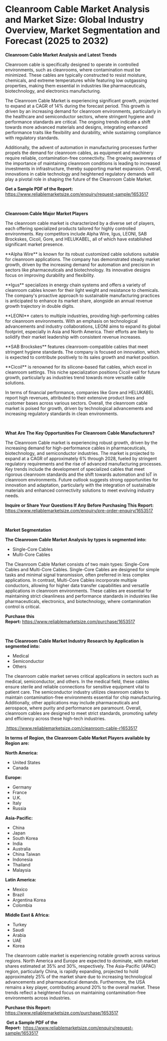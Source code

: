 <p><h1>Cleanroom Cable Market Analysis and Market Size: Global Industry Overview, Market Segmentation and Forecast (2025 to 2032)</h1></p><p><strong>Cleanroom Cable Market Analysis and Latest Trends</strong></p>
<p><p>Cleanroom cable is specifically designed to operate in controlled environments, such as cleanrooms, where contamination must be minimized. These cables are typically constructed to resist moisture, chemicals, and extreme temperatures while featuring low outgassing properties, making them essential in industries like pharmaceuticals, biotechnology, and electronics manufacturing.</p><p>The Cleanroom Cable Market is experiencing significant growth, projected to expand at a CAGR of 14% during the forecast period. This growth is driven by an increasing demand for cleanroom environments, particularly in the healthcare and semiconductor sectors, where stringent hygiene and performance standards are critical. The ongoing trends indicate a shift towards more advanced materials and designs, integrating enhanced performance traits like flexibility and durability, while sustaining compliance with regulatory standards.</p><p>Additionally, the advent of automation in manufacturing processes further propels the demand for cleanroom cables, as equipment and machinery require reliable, contamination-free connectivity. The growing awareness of the importance of maintaining cleanroom conditions is leading to increased investments in infrastructure, thereby supporting market expansion. Overall, innovations in cable technology and heightened regulatory demands will play a pivotal role in shaping the future of the Cleanroom Cable Market.</p></p>
<p><strong>Get a Sample PDF of the Report:&nbsp;</strong> <a href="https://www.reliablemarketsize.com/enquiry/request-sample/1653517?utm_campaign=2526&utm_medium=2&utm_source=Github&utm_content=ia&utm_term=18042025&utm_id=cleanroom-cable">https://www.reliablemarketsize.com/enquiry/request-sample/1653517</a></p>
<p>&nbsp;</p>
<p><strong>Cleanroom Cable Major Market Players</strong></p>
<p><p>The cleanroom cable market is characterized by a diverse set of players, each offering specialized products tailored for highly controlled environments. Key competitors include Alpha Wire, Igus, LEONI, SAB Brockskes, Cicoil, Gore, and HELUKABEL, all of which have established significant market presence.</p><p>**Alpha Wire** is known for its robust customized cable solutions suitable for cleanroom applications. The company has demonstrated steady market growth, driven by the increasing demand for automation and precision in sectors like pharmaceuticals and biotechnology. Its innovative designs focus on improving durability and flexibility.</p><p>**Igus** specializes in energy chain systems and offers a variety of cleanroom cables known for their light weight and resistance to chemicals. The company's proactive approach to sustainable manufacturing practices is anticipated to enhance its market share, alongside an annual revenue growth trajectory in double digits.</p><p>**LEONI** caters to multiple industries, providing high-performing cables for cleanroom environments. With an emphasis on technological advancements and industry collaborations, LEONI aims to expand its global footprint, especially in Asia and North America. Their efforts are likely to solidify their market leadership with consistent revenue increases.</p><p>**SAB Brockskes** features cleanroom-compatible cables that meet stringent hygiene standards. The company is focused on innovation, which is expected to contribute positively to its sales growth and market position.</p><p>**Cicoil** is renowned for its silicone-based flat cables, which excel in cleanroom settings. This niche specialization positions Cicoil well for future growth, particularly as industries trend towards more versatile cable solutions.</p><p>In terms of financial performance, companies like Gore and HELUKABEL report high revenues, attributed to their extensive product lines and customer bases across various sectors. Overall, the cleanroom cable market is poised for growth, driven by technological advancements and increasing regulatory standards in clean environments.</p></p>
<p>&nbsp;</p>
<p><strong>What Are The Key Opportunities For Cleanroom Cable Manufacturers?</strong></p>
<p><p>The Cleanroom Cable market is experiencing robust growth, driven by the increasing demand for high-performance cables in pharmaceuticals, biotechnology, and semiconductor industries. The market is projected to expand at a CAGR of approximately 6% through 2028, fueled by stringent regulatory requirements and the rise of advanced manufacturing processes. Key trends include the development of specialized cables that meet rigorous cleanroom standards and the shift towards automation and IoT in cleanroom environments. Future outlook suggests strong opportunities for innovation and adaptation, particularly with the integration of sustainable materials and enhanced connectivity solutions to meet evolving industry needs.</p></p>
<p><strong>Inquire or Share Your Questions If Any Before Purchasing This Report:</strong> <a href="https://www.reliablemarketsize.com/enquiry/pre-order-enquiry/1653517?utm_campaign=2526&utm_medium=2&utm_source=Github&utm_content=ia&utm_term=18042025&utm_id=cleanroom-cable">https://www.reliablemarketsize.com/enquiry/pre-order-enquiry/1653517</a></p>
<p>&nbsp;</p>
<p><strong>Market Segmentation</strong></p>
<p><strong>The Cleanroom Cable Market Analysis by types is segmented into:</strong></p>
<p><ul><li>Single-Core Cables</li><li>Multi-Core Cables</li></ul></p>
<p><p>The Cleanroom Cable Market consists of two main types: Single-Core Cables and Multi-Core Cables. Single-Core Cables are designed for simple tasks and minimal signal transmission, often preferred in less complex applications. In contrast, Multi-Core Cables incorporate multiple conductors, allowing for higher data transfer capabilities and versatile applications in cleanroom environments. These cables are essential for maintaining strict cleanliness and performance standards in industries like pharmaceuticals, electronics, and biotechnology, where contamination control is critical.</p></p>
<p><strong>Purchase this Report:&nbsp;</strong><a href="https://www.reliablemarketsize.com/purchase/1653517?utm_campaign=2526&utm_medium=2&utm_source=Github&utm_content=ia&utm_term=18042025&utm_id=cleanroom-cable">https://www.reliablemarketsize.com/purchase/1653517</a></p>
<p>&nbsp;</p>
<p><strong>The Cleanroom Cable Market Industry Research by Application is segmented into:</strong></p>
<p><ul><li>Medical</li><li>Semiconductor</li><li>Others</li></ul></p>
<p><p>The cleanroom cable market serves critical applications in sectors such as medical, semiconductor, and others. In the medical field, these cables ensure sterile and reliable connections for sensitive equipment vital to patient care. The semiconductor industry utilizes cleanroom cables to maintain contamination-free environments essential for chip manufacturing. Additionally, other applications may include pharmaceuticals and aerospace, where purity and performance are paramount. Overall, cleanroom cables are designed to meet strict standards, promoting safety and efficiency across these high-tech industries.</p></p>
<p><a href="https://www.reliablemarketsize.com/cleanroom-cable-r1653517?utm_campaign=2526&utm_medium=2&utm_source=Github&utm_content=ia&utm_term=18042025&utm_id=cleanroom-cable">&nbsp;https://www.reliablemarketsize.com/cleanroom-cable-r1653517</a></p>
<p><strong>In terms of Region, the Cleanroom Cable Market Players available by Region are:</strong></p>
<p>
    <p> <strong> North America: </strong>
        <ul>
            <li>United States</li>
            <li>Canada</li>
        </ul>
        </p> 
    <p> <strong> Europe: </strong>
        <ul>
            <li>Germany</li>
            <li>France</li>
            <li>U.K.</li>
            <li>Italy</li>
            <li>Russia</li>
        </ul>
        </p> 
    <p> <strong> Asia-Pacific: </strong>
        <ul>
            <li>China</li>
            <li>Japan</li>
            <li>South Korea</li>
            <li>India</li>
            <li>Australia</li>
            <li>China Taiwan</li>
            <li>Indonesia</li>
            <li>Thailand</li>
            <li>Malaysia</li>
        </ul>
        </p> 
    <p> <strong> Latin America: </strong>
        <ul>
            <li>Mexico</li>
            <li>Brazil</li>
            <li>Argentina Korea</li>
            <li>Colombia</li>
        </ul>
        </p> 
    <p> <strong> Middle East & Africa: </strong>
        <ul>
            <li>Turkey</li>
            <li>Saudi</li>
            <li>Arabia</li>
            <li>UAE</li>
            <li>Korea</li>
        </ul>
    </p>
    </p>
<p><p>The cleanroom cable market is experiencing notable growth across various regions. North America and Europe are expected to dominate, with market shares estimated at 35% and 30%, respectively. The Asia-Pacific (APAC) region, particularly China, is rapidly expanding, projected to hold approximately 25% of the market share due to increasing technological advancements and pharmaceutical demands. Furthermore, the USA remains a key player, contributing around 20% to the overall market. These trends reflect a heightened focus on maintaining contamination-free environments across industries.</p></p>
<p><strong>Purchase this Report: </strong><a href="https://www.reliablemarketsize.com/purchase/1653517?utm_campaign=2526&utm_medium=2&utm_source=Github&utm_content=ia&utm_term=18042025&utm_id=cleanroom-cable">https://www.reliablemarketsize.com/purchase/1653517</a></p>
<p>&nbsp;<strong>Get a Sample PDF of the Report:&nbsp;&nbsp;</strong><a href="https://www.reliablemarketsize.com/enquiry/request-sample/1653517?utm_campaign=2526&utm_medium=2&utm_source=Github&utm_content=ia&utm_term=18042025&utm_id=cleanroom-cable">https://www.reliablemarketsize.com/enquiry/request-sample/1653517</a></p>
<p><strong></strong></p>
<p><p></p><p></p><p></p></p>